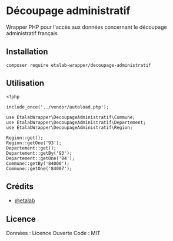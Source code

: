 # Découpage administratif 

Wrapper PHP pour l'accès aux données concernant le découpage administratif français

## Installation

```
composer require etalab-wrapper/decoupage-administratif
```

## Utilisation

```
<?php

include_once('../vendor/autoload.php');

use EtalabWrapper\DecoupageAdministratif\Commune;
use EtalabWrapper\DecoupageAdministratif\Departement;
use EtalabWrapper\DecoupageAdministratif\Region;

Region::get();
Region::getOne('93');
Departement::get();
Departement::getBy('93');
Departement::getOne('84');
Commune::getBy('84000');
Commune::getOne('84007');

```

## Crédits

- [@etalab](https://github.com/etalab/decoupage-administratif)

## Licence
Données : Licence Ouverte
Code : MIT
